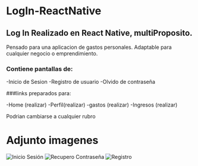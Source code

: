 # LogIn-ReactNative


## Log In Realizado en React Native, multiProposito. 
Pensado para una aplicacion de gastos personales.
Adaptable para cualquier negocio o emprendimiento.


### Contiene pantallas de:


-Inicio de Sesion
-Registro de usuario
-Olvido de contraseña


###links preparados para:

-Home (realizar)
-Perfil(realizar)
-gastos (realizar)
-Ingresos (realizar)

Podrian cambiarse a cualquier rubro

# Adjunto imagenes

![Inicio Sesión]([https://github.com/Uboras/LogIn-ReactNative/raw/main/IReadme/firstPAGE.png])
![Recupero Contraseña]([https://github.com/Uboras/LogIn-ReactNative/blob/main/IReadme/SecondPage.png])
![Registro]([https://github.com/Uboras/LogIn-ReactNative/raw/main/IReadme/3PAGE.png])

